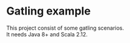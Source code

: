 # Gatling example
This project consist of some gatling scenarios. 
<br/>
It needs Java 8+ and Scala 2.12.
